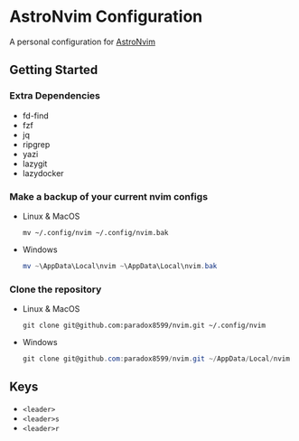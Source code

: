 # AstroNvim Configuration

A personal configuration for [AstroNvim](https://github.com/AstroNvim/AstroNvim)

## Getting Started

### Extra Dependencies

- fd-find
- fzf
- jq
- ripgrep
- yazi
- lazygit
- lazydocker

<!-- - bottom -->
<!-- - gdu-go -->
<!-- - sad -->
<!-- - deno -->
<!-- - diff-so-fancy -->

### Make a backup of your current nvim configs

- Linux & MacOS

  ```shell
  mv ~/.config/nvim ~/.config/nvim.bak
  ```

- Windows

  ```powershell
  mv ~\AppData\Local\nvim ~\AppData\Local\nvim.bak
  ```

### Clone the repository

- Linux & MacOS

  ```shell
  git clone git@github.com:paradox8599/nvim.git ~/.config/nvim
  ```

- Windows

  ```powershell
  git clone git@github.com:paradox8599/nvim.git ~/AppData/Local/nvim
  ```

## Keys

- `<leader>`
- `<leader>s`
- `<leader>r`
